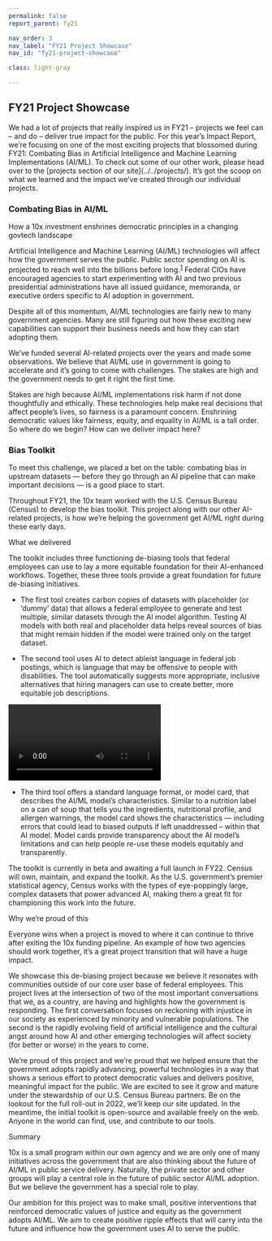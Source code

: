 ```yaml
---
permalink: false
report_parent: fy21

nav_order: 3
nav_label: "FY21 Project Showcase"
nav_id: "fy21-project-showcase"

class: light-gray

---
```

## FY21 Project Showcase

<p class="text-italic">We had a lot of projects that really inspired us in FY21 – projects we feel can – and do – deliver true impact for the public. For this year’s Impact Report, we’re focusing on one of the most exciting projects that blossomed during FY21: <span class="text-italic">Combating Bias in Artificial Intelligence and Machine Learning Implementations (AI/ML)</span>. To check out some of our other work, please head over to the [projects section of our site](../../projects/). It’s got the scoop on what we learned and the impact we’ve created through our individual projects.</p>

<div class="grid-row">
  <div class="grid-col-12 calloutProject">
    <h3>Combating Bias in AI/ML</h3>
  </div>
</div>

<p class="text-bold">How a 10x investment enshrines democratic principles in a changing govtech landscape</p>

Artificial Intelligence and Machine Learning (AI/ML) technologies will affect how the government serves the public. Public sector spending on AI is projected to reach well into the billions before long.<sup id="fnref-1"><a href="#fn-1" class="footnote-ref">1</a></sup> Federal CIOs have encouraged agencies to start experimenting with AI and two previous presidential administrations have all issued guidance, memoranda, or executive orders specific to AI adoption in government.

Despite all of this momentum, AI/ML technologies are fairly new to many government agencies. Many are still figuring out how these exciting new capabilities can support their business needs and how they can start adopting them.

We’ve funded several AI-related projects over the years and made some observations. We believe that AI/ML use in government is going to accelerate and it’s going to come with challenges. The stakes are high and the government needs to get it right the first time.

Stakes are high because AI/ML implementations risk harm if not done thoughtfully and ethically. These technologies help make real decisions that affect people’s lives, so fairness is a paramount concern. Enshrining democratic values like fairness, equity, and equality in AI/ML is a tall order. So where do we begin? How can we deliver impact here?

### Bias Toolkit

To meet this challenge, we placed a bet on the table: combating bias in upstream datasets — before they go through an AI pipeline that can make important decisions — is a good place to start.

Throughout FY21, the 10x team worked with the U.S. Census Bureau (Census) to develop the bias toolkit. This project along with our other AI-related projects, is how we’re helping the government get AI/ML right during these early days.

<p class="text-bold">What we delivered</p>

The toolkit includes three functioning de-biasing tools that federal employees can use to lay a more equitable foundation for their AI-enhanced workflows. Together, these three tools provide a great foundation for future de-biasing initiatives.

- The first tool creates carbon copies of datasets with placeholder (or ‘dummy’ data) that allows a federal employee to generate and test multiple, similar datasets through the AI model algorithm. Testing AI models with both real and placeholder data helps reveal sources of bias that might remain hidden if the model were trained only on the target dataset.

- The second tool uses AI to detect ableist language in federal job postings, which is language that may be offensive to people with disabilities. The tool automatically suggests more appropriate, inclusive alternatives that hiring managers can use to create better, more equitable job descriptions.

<div class="projectDemo">
  <video aria-label="Video Demo: Ableist Language Detector for Job Descriptions" controls>
    <source src="{{ '/assets/images/impact-reports/ableist-ui-demo-800px-opt.mp4' | url }}" type="video/mp4" />
  </video>
</div>

- The third tool offers a standard language format, or model card, that describes the AI/ML model’s characteristics. Similar to a nutrition label on a can of soup that tells you the ingredients, nutritional profile, and allergen warnings, the model card shows the characteristics — including errors that could lead to biased outputs if left unaddressed – within that AI model. Model cards provide transparency about the AI model’s limitations and can help people re-use these models equitably and transparently.

The toolkit is currently in beta and awaiting a full launch in FY22. Census will own, maintain, and expand the toolkit. As the U.S. government’s premier statistical agency, Census works with the types of eye-poppingly large, complex datasets that power advanced AI, making them a great fit for championing this work into the future.

<p class="text-bold">Why we’re proud of this</p>

Everyone wins when a project is moved to where it can continue to thrive after exiting the 10x funding pipeline. An example of  how two agencies should work together, it’s a great project transition that will have a huge impact.

We showcase this de-biasing project because we believe it resonates with communities outside of our core user base of federal employees. This project lives at the intersection of two of the most important conversations that we, as a country, are having and highlights how the government is responding. The first conversation focuses on reckoning with injustice in our society as experienced by minority and vulnerable populations. The second is the rapidly evolving field of artificial intelligence and the cultural angst around how AI and other emerging technologies will affect society (for better or worse) in the years to come.

We’re proud of this project and we’re proud that we helped ensure that the government adopts rapidly advancing, powerful technologies in a way that shows a serious effort to protect democratic values and delivers positive, meaningful impact for the public. We are excited to see it grow and mature under the stewardship of our U.S. Census Bureau partners. Be on the lookout for the full roll-out in 2022, we’ll keep our site updated. In the meantime, the initial toolkit is open-source and available freely on the web. Anyone in the world can find, use, and contribute to our tools.

<p class="text-bold">Summary</p>

10x is a small program within our own agency and we are only one of many initiatives across the government that are also thinking about the future of AI/ML in public service delivery. Naturally, the private sector and other groups will play a central role in the future of public sector AI/ML adoption. But we believe the government has a special role to play.

Our ambition for this project was to make small, positive interventions that reinforced democratic values of justice and equity as the government adopts AI/ML. We aim to create positive ripple effects that will carry into the future and influence how the government uses AI to serve the public.
